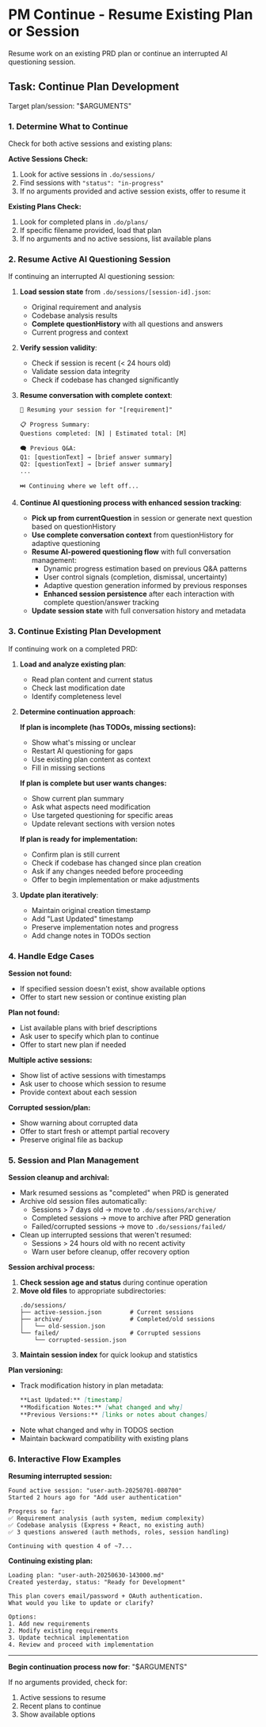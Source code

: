# PM Continue - Resume Existing Plan or Session

Resume work on an existing PRD plan or continue an interrupted AI questioning session.

## Task: Continue Plan Development

Target plan/session: "$ARGUMENTS"

### 1. Determine What to Continue

Check for both active sessions and existing plans:

**Active Sessions Check:**
1. Look for active sessions in `.do/sessions/`
2. Find sessions with `"status": "in-progress"`
3. If no arguments provided and active session exists, offer to resume it

**Existing Plans Check:**
1. Look for completed plans in `.do/plans/`
2. If specific filename provided, load that plan
3. If no arguments and no active sessions, list available plans

### 2. Resume Active AI Questioning Session

If continuing an interrupted AI questioning session:

1. **Load session state** from `.do/sessions/[session-id].json`:
   - Original requirement and analysis
   - Codebase analysis results
   - **Complete questionHistory** with all questions and answers
   - Current progress and context

2. **Verify session validity**:
   - Check if session is recent (< 24 hours old)
   - Validate session data integrity
   - Check if codebase has changed significantly

3. **Resume conversation with complete context**:
   ```
   🔄 Resuming your session for "[requirement]"
   
   📋 Progress Summary:
   Questions completed: [N] | Estimated total: [M]
   
   🗨️ Previous Q&A:
   Q1: [questionText] → [brief answer summary]
   Q2: [questionText] → [brief answer summary]
   ...
   
   ⏭️ Continuing where we left off...
   ```

4. **Continue AI questioning process with enhanced session tracking**:
   - **Pick up from currentQuestion** in session or generate next question based on questionHistory
   - **Use complete conversation context** from questionHistory for adaptive questioning
   - **Resume AI-powered questioning flow** with full conversation management:
     - Dynamic progress estimation based on previous Q&A patterns
     - User control signals (completion, dismissal, uncertainty)
     - Adaptive question generation informed by previous responses
     - **Enhanced session persistence** after each interaction with complete question/answer tracking
   - **Update session state** with full conversation history and metadata

### 3. Continue Existing Plan Development

If continuing work on a completed PRD:

1. **Load and analyze existing plan**:
   - Read plan content and current status
   - Check last modification date
   - Identify completeness level

2. **Determine continuation approach**:

   **If plan is incomplete (has TODOs, missing sections):**
   - Show what's missing or unclear
   - Restart AI questioning for gaps
   - Use existing plan content as context
   - Fill in missing sections

   **If plan is complete but user wants changes:**
   - Show current plan summary
   - Ask what aspects need modification
   - Use targeted questioning for specific areas
   - Update relevant sections with version notes

   **If plan is ready for implementation:**
   - Confirm plan is still current
   - Check if codebase has changed since plan creation
   - Ask if any changes needed before proceeding
   - Offer to begin implementation or make adjustments

3. **Update plan iteratively**:
   - Maintain original creation timestamp
   - Add "Last Updated" timestamp
   - Preserve implementation notes and progress
   - Add change notes in TODOs section

### 4. Handle Edge Cases

**Session not found:**
- If specified session doesn't exist, show available options
- Offer to start new session or continue existing plan

**Plan not found:**
- List available plans with brief descriptions
- Ask user to specify which plan to continue
- Offer to start new plan if needed

**Multiple active sessions:**
- Show list of active sessions with timestamps
- Ask user to choose which session to resume
- Provide context about each session

**Corrupted session/plan:**
- Show warning about corrupted data
- Offer to start fresh or attempt partial recovery
- Preserve original file as backup

### 5. Session and Plan Management

**Session cleanup and archival:**
- Mark resumed sessions as "completed" when PRD is generated
- Archive old session files automatically:
  - Sessions > 7 days old → move to `.do/sessions/archive/`
  - Completed sessions → move to archive after PRD generation
  - Failed/corrupted sessions → move to `.do/sessions/failed/`
- Clean up interrupted sessions that weren't resumed:
  - Sessions > 24 hours old with no recent activity
  - Warn user before cleanup, offer recovery option

**Session archival process:**
1. **Check session age and status** during continue operation
2. **Move old files** to appropriate subdirectories:
   ```
   .do/sessions/
   ├── active-session.json        # Current sessions
   ├── archive/                   # Completed/old sessions
   │   └── old-session.json
   └── failed/                    # Corrupted sessions
       └── corrupted-session.json
   ```
3. **Maintain session index** for quick lookup and statistics

**Plan versioning:**
- Track modification history in plan metadata:
  ```markdown
  **Last Updated:** [timestamp]
  **Modification Notes:** [what changed and why]
  **Previous Versions:** [links or notes about changes]
  ```
- Note what changed and why in TODOS section
- Maintain backward compatibility with existing plans

### 6. Interactive Flow Examples

**Resuming interrupted session:**
```
Found active session: "user-auth-20250701-080700"
Started 2 hours ago for "Add user authentication"

Progress so far:
✅ Requirement analysis (auth system, medium complexity)
✅ Codebase analysis (Express + React, no existing auth)
✅ 3 questions answered (auth methods, roles, session handling)

Continuing with question 4 of ~7...
```

**Continuing existing plan:**
```
Loading plan: "user-auth-20250630-143000.md"
Created yesterday, status: "Ready for Development"

This plan covers email/password + OAuth authentication.
What would you like to update or clarify?

Options:
1. Add new requirements
2. Modify existing requirements  
3. Update technical implementation
4. Review and proceed with implementation
```

---

**Begin continuation process now for**: "$ARGUMENTS"

If no arguments provided, check for:
1. Active sessions to resume
2. Recent plans to continue
3. Show available options